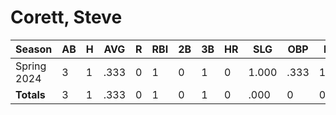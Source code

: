 # Corett, Steve

| Season      | AB          | H           | AVG         | R           | RBI         | 2B          | 3B          | HR          | SLG         | OBP         | RSP         | SAF         | K           | BB          | PO          | A           | E           | FAVE        | IP          | H           | K           | BB          | R           | ER          | ERA         
| ----------- | ----------- | ----------- | ----------- | ----------- | ----------- | ----------- | ----------- | ----------- | ----------- | ----------- | ----------- | ----------- | ----------- | ----------- | ----------- | ----------- | ----------- | ----------- | ----------- | ----------- | ----------- | ----------- | ----------- | ----------- | ----------- 
| Spring 2024 | 3           | 1           | .333        | 0           | 1           | 0           | 1           | 0           | 1.000       | .333        | 1.000       | 0           | 0           | 0           | 2           | 0           | 0           | 1.000       | 0           | 0           | 0           | 0           | 0           | 0           | .000        
| **Totals**  | 3           | 1           | .333        | 0           | 1           | 0           | 1           | 0           | .000        | 0           | 0           | 0           | 0           | 0           | 2           | 0           | 0           | .000        | 0.0         | 0           | 0           | 0           | 0           | 0           | 0           
